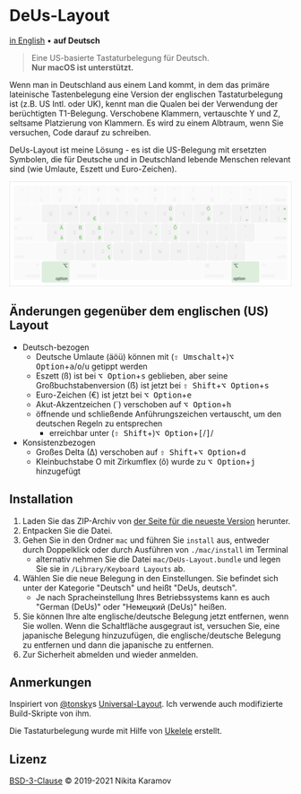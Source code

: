 # DeUs-Layout

[in English](README.md) • **auf Deutsch**

> Eine US-basierte Tastaturbelegung für Deutsch.  
> **Nur macOS ist unterstützt.**

Wenn man in Deutschland aus einem Land kommt, in dem das primäre lateinische Tastenbelegung eine Version der englischen Tastaturbelegung ist (z.B. US Intl. oder UK), kennt man die Qualen bei der Verwendung der berüchtigten T1-Belegung. Verschobene Klammern, vertauschte Y und Z, seltsame Platzierung von Klammern. Es wird zu einem Albtraum, wenn Sie versuchen, Code darauf zu schreiben.

DeUs-Layout ist meine Lösung - es ist die US-Belegung mit ersetzten Symbolen, die für Deutsche und in Deutschland lebende Menschen relevant sind (wie Umlaute, Eszett und Euro-Zeichen).

![Tastaturbelegung mit hervorgehobenen Sondertasten](assets/layout/layout.png)

## Änderungen gegenüber dem englischen (US) Layout

- Deutsch-bezogen
  - Deutsche Umlaute (äöü) können mit (<kbd>⇧ Umschalt</kbd>+)<kbd>⌥ Option</kbd>+<kbd>a</kbd>/<kbd>o</kbd>/<kbd>u</kbd> getippt werden
  - Eszett (ß) ist bei <kbd>⌥ Option</kbd>+<kbd>s</kbd> geblieben, aber seine Großbuchstabenversion (ẞ) ist jetzt bei <kbd>⇧ Shift</kbd>+<kbd>⌥ Option</kbd>+<kbd>s</kbd>
  - Euro-Zeichen (€) ist jetzt bei <kbd>⌥ Option</kbd>+<kbd>e</kbd>
  - Akut-Akzentzeichen (´) verschoben auf <kbd>⌥ Option</kbd>+<kbd>h</kbd>
  - öffnende und schließende Anführungszeichen vertauscht, um den deutschen Regeln zu entsprechen
    - erreichbar unter (<kbd>⇧ Shift</kbd>+)<kbd>⌥ Option</kbd>+<kbd>\[</kbd>/<kbd>\]</kbd>/<kbd>
- Konsistenzbezogen
  - Großes Delta (∆) verschoben auf <kbd>⇧ Shift</kbd>+<kbd>⌥ Option</kbd>+<kbd>d</kbd>
  - Kleinbuchstabe O mit Zirkumflex (ô) wurde zu <kbd>⌥ Option</kbd>+<kbd>j</kbd> hinzugefügt

## Installation

1. Laden Sie das ZIP-Archiv von [der Seite für die neueste Version](https://github.com/NickKaramoff/DeUs-Layout/releases/latest) herunter.
2. Entpacken Sie die Datei.
3. Gehen Sie in den Ordner `mac` und führen Sie `install` aus, entweder durch Doppelklick oder durch Ausführen von `./mac/install` im Terminal
   - alternativ nehmen Sie die Datei `mac/DeUs-Layout.bundle` und legen Sie sie in `/Library/Keyboard Layouts` ab.
4. Wählen Sie die neue Belegung in den Einstellungen. Sie befindet sich unter der Kategorie "Deutsch" und heißt "DeUs, deutsch".
   - Je nach Spracheinstellung Ihres Betriebssystems kann es auch "German (DeUs)" oder "Немецкий (DeUs)" heißen.
5. Sie können Ihre alte englische/deutsche Belegung jetzt entfernen, wenn Sie wollen. Wenn die Schaltfläche ausgegraut ist, versuchen Sie, eine japanische Belegung hinzuzufügen, die englische/deutsche Belegung zu entfernen und dann die japanische zu entfernen.
6. Zur Sicherheit abmelden und wieder anmelden.

## Anmerkungen

Inspiriert von [@tonsky](https://twitter.com/nikitonsky)s [Universal-Layout](https://github.com/tonsky/Universal-Layout/). Ich verwende auch modifizierte Build-Skripte von ihm.

Die Tastaturbelegung wurde mit Hilfe von [Ukelele](http://software.sil.org/ukelele/) erstellt.

## Lizenz

[BSD-3-Clause](https://spdx.org/licenses/BSD-3-Clause.html) © 2019-2021 Nikita Karamov
